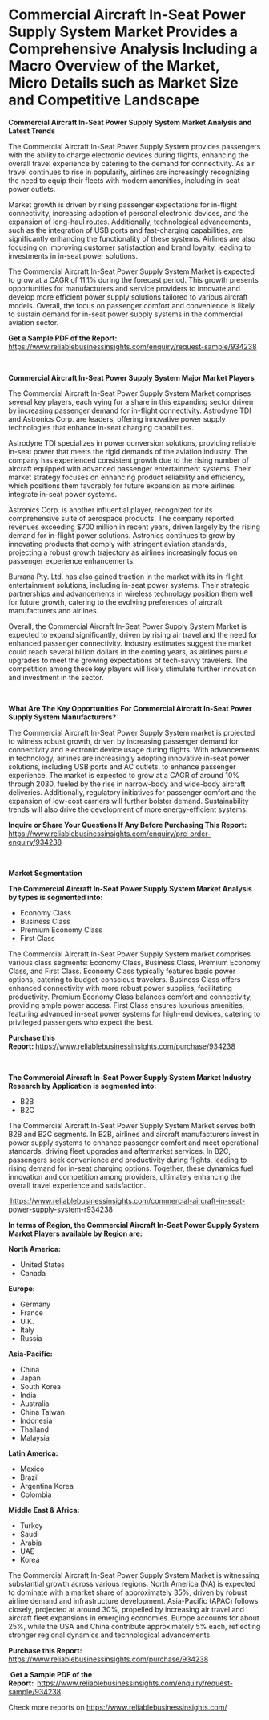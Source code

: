 <p><h1>Commercial Aircraft In-Seat Power Supply System Market Provides a Comprehensive Analysis Including a Macro Overview of the Market, Micro Details such as Market Size and Competitive Landscape</h1></p><p><strong>Commercial Aircraft In-Seat Power Supply System Market Analysis and Latest Trends</strong></p>
<p><p>The Commercial Aircraft In-Seat Power Supply System provides passengers with the ability to charge electronic devices during flights, enhancing the overall travel experience by catering to the demand for connectivity. As air travel continues to rise in popularity, airlines are increasingly recognizing the need to equip their fleets with modern amenities, including in-seat power outlets. </p><p>Market growth is driven by rising passenger expectations for in-flight connectivity, increasing adoption of personal electronic devices, and the expansion of long-haul routes. Additionally, technological advancements, such as the integration of USB ports and fast-charging capabilities, are significantly enhancing the functionality of these systems. Airlines are also focusing on improving customer satisfaction and brand loyalty, leading to investments in in-seat power solutions.</p><p>The Commercial Aircraft In-Seat Power Supply System Market is expected to grow at a CAGR of 11.1% during the forecast period. This growth presents opportunities for manufacturers and service providers to innovate and develop more efficient power supply solutions tailored to various aircraft models. Overall, the focus on passenger comfort and convenience is likely to sustain demand for in-seat power supply systems in the commercial aviation sector.</p></p>
<p><strong>Get a Sample PDF of the Report:&nbsp;</strong> <a href="https://www.reliablebusinessinsights.com/enquiry/request-sample/934238?utm_campaign=2319&utm_medium=2&utm_source=Github&utm_content=ia&utm_term=30032025&utm_id=commercial-aircraft-in-seat-power-supply-system">https://www.reliablebusinessinsights.com/enquiry/request-sample/934238</a></p>
<p>&nbsp;</p>
<p><strong>Commercial Aircraft In-Seat Power Supply System Major Market Players</strong></p>
<p><p>The Commercial Aircraft In-Seat Power Supply System Market comprises several key players, each vying for a share in this expanding sector driven by increasing passenger demand for in-flight connectivity. Astrodyne TDI and Astronics Corp. are leaders, offering innovative power supply technologies that enhance in-seat charging capabilities. </p><p>Astrodyne TDI specializes in power conversion solutions, providing reliable in-seat power that meets the rigid demands of the aviation industry. The company has experienced consistent growth due to the rising number of aircraft equipped with advanced passenger entertainment systems. Their market strategy focuses on enhancing product reliability and efficiency, which positions them favorably for future expansion as more airlines integrate in-seat power systems.</p><p>Astronics Corp. is another influential player, recognized for its comprehensive suite of aerospace products. The company reported revenues exceeding $700 million in recent years, driven largely by the rising demand for in-flight power solutions. Astronics continues to grow by innovating products that comply with stringent aviation standards, projecting a robust growth trajectory as airlines increasingly focus on passenger experience enhancements.</p><p>Burrana Pty. Ltd. has also gained traction in the market with its in-flight entertainment solutions, including in-seat power systems. Their strategic partnerships and advancements in wireless technology position them well for future growth, catering to the evolving preferences of aircraft manufacturers and airlines.</p><p>Overall, the Commercial Aircraft In-Seat Power Supply System Market is expected to expand significantly, driven by rising air travel and the need for enhanced passenger connectivity. Industry estimates suggest the market could reach several billion dollars in the coming years, as airlines pursue upgrades to meet the growing expectations of tech-savvy travelers. The competition among these key players will likely stimulate further innovation and investment in the sector.</p></p>
<p>&nbsp;</p>
<p><strong>What Are The Key Opportunities For Commercial Aircraft In-Seat Power Supply System Manufacturers?</strong></p>
<p><p>The Commercial Aircraft In-Seat Power Supply System market is projected to witness robust growth, driven by increasing passenger demand for connectivity and electronic device usage during flights. With advancements in technology, airlines are increasingly adopting innovative in-seat power solutions, including USB ports and AC outlets, to enhance passenger experience. The market is expected to grow at a CAGR of around 10% through 2030, fueled by the rise in narrow-body and wide-body aircraft deliveries. Additionally, regulatory initiatives for passenger comfort and the expansion of low-cost carriers will further bolster demand. Sustainability trends will also drive the development of more energy-efficient systems.</p></p>
<p><strong>Inquire or Share Your Questions If Any Before Purchasing This Report:</strong> <a href="https://www.reliablebusinessinsights.com/enquiry/pre-order-enquiry/934238?utm_campaign=2319&utm_medium=2&utm_source=Github&utm_content=ia&utm_term=30032025&utm_id=commercial-aircraft-in-seat-power-supply-system">https://www.reliablebusinessinsights.com/enquiry/pre-order-enquiry/934238</a></p>
<p>&nbsp;</p>
<p><strong>Market Segmentation</strong></p>
<p><strong>The Commercial Aircraft In-Seat Power Supply System Market Analysis by types is segmented into:</strong></p>
<p><ul><li>Economy Class</li><li>Business Class</li><li>Premium Economy Class</li><li>First Class</li></ul></p>
<p><p>The Commercial Aircraft In-Seat Power Supply System market comprises various class segments: Economy Class, Business Class, Premium Economy Class, and First Class. Economy Class typically features basic power options, catering to budget-conscious travelers. Business Class offers enhanced connectivity with more robust power supplies, facilitating productivity. Premium Economy Class balances comfort and connectivity, providing ample power access. First Class ensures luxurious amenities, featuring advanced in-seat power systems for high-end devices, catering to privileged passengers who expect the best.</p></p>
<p><strong>Purchase this Report:&nbsp;</strong><a href="https://www.reliablebusinessinsights.com/purchase/934238?utm_campaign=2319&utm_medium=2&utm_source=Github&utm_content=ia&utm_term=30032025&utm_id=commercial-aircraft-in-seat-power-supply-system">https://www.reliablebusinessinsights.com/purchase/934238</a></p>
<p>&nbsp;</p>
<p><strong>The Commercial Aircraft In-Seat Power Supply System Market Industry Research by Application is segmented into:</strong></p>
<p><ul><li>B2B</li><li>B2C</li></ul></p>
<p><p>The Commercial Aircraft In-Seat Power Supply System Market serves both B2B and B2C segments. In B2B, airlines and aircraft manufacturers invest in power supply systems to enhance passenger comfort and meet operational standards, driving fleet upgrades and aftermarket services. In B2C, passengers seek convenience and productivity during flights, leading to rising demand for in-seat charging options. Together, these dynamics fuel innovation and competition among providers, ultimately enhancing the overall travel experience and satisfaction.</p></p>
<p><a href="https://www.reliablebusinessinsights.com/commercial-aircraft-in-seat-power-supply-system-r934238?utm_campaign=2319&utm_medium=2&utm_source=Github&utm_content=ia&utm_term=30032025&utm_id=commercial-aircraft-in-seat-power-supply-system">&nbsp;https://www.reliablebusinessinsights.com/commercial-aircraft-in-seat-power-supply-system-r934238</a></p>
<p><strong>In terms of Region, the Commercial Aircraft In-Seat Power Supply System Market Players available by Region are:</strong></p>
<p>
    <p> <strong> North America: </strong>
        <ul>
            <li>United States</li>
            <li>Canada</li>
        </ul>
        </p> 
    <p> <strong> Europe: </strong>
        <ul>
            <li>Germany</li>
            <li>France</li>
            <li>U.K.</li>
            <li>Italy</li>
            <li>Russia</li>
        </ul>
        </p> 
    <p> <strong> Asia-Pacific: </strong>
        <ul>
            <li>China</li>
            <li>Japan</li>
            <li>South Korea</li>
            <li>India</li>
            <li>Australia</li>
            <li>China Taiwan</li>
            <li>Indonesia</li>
            <li>Thailand</li>
            <li>Malaysia</li>
        </ul>
        </p> 
    <p> <strong> Latin America: </strong>
        <ul>
            <li>Mexico</li>
            <li>Brazil</li>
            <li>Argentina Korea</li>
            <li>Colombia</li>
        </ul>
        </p> 
    <p> <strong> Middle East & Africa: </strong>
        <ul>
            <li>Turkey</li>
            <li>Saudi</li>
            <li>Arabia</li>
            <li>UAE</li>
            <li>Korea</li>
        </ul>
    </p>
    </p>
<p><p>The Commercial Aircraft In-Seat Power Supply System Market is witnessing substantial growth across various regions. North America (NA) is expected to dominate with a market share of approximately 35%, driven by robust airline demand and infrastructure development. Asia-Pacific (APAC) follows closely, projected at around 30%, propelled by increasing air travel and aircraft fleet expansions in emerging economies. Europe accounts for about 25%, while the USA and China contribute approximately 5% each, reflecting stronger regional dynamics and technological advancements.</p></p>
<p><strong>Purchase this Report: </strong><a href="https://www.reliablebusinessinsights.com/purchase/934238?utm_campaign=2319&utm_medium=2&utm_source=Github&utm_content=ia&utm_term=30032025&utm_id=commercial-aircraft-in-seat-power-supply-system">https://www.reliablebusinessinsights.com/purchase/934238</a></p>
<p>&nbsp;<strong>Get a Sample PDF of the Report:&nbsp;&nbsp;</strong><a href="https://www.reliablebusinessinsights.com/enquiry/request-sample/934238?utm_campaign=2319&utm_medium=2&utm_source=Github&utm_content=ia&utm_term=30032025&utm_id=commercial-aircraft-in-seat-power-supply-system">https://www.reliablebusinessinsights.com/enquiry/request-sample/934238</a></p>
<p><strong></strong></p>
<p>Check more reports on <a href="https://www.reliablebusinessinsights.com/?utm_campaign=2319&utm_medium=2&utm_source=Github&utm_content=ia&utm_term=30032025&utm_id=commercial-aircraft-in-seat-power-supply-system">https://www.reliablebusinessinsights.com/</a></p>